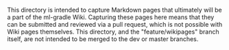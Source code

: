 This directory is intended to capture Markdown pages that ultimately will be a part of the ml-gradle Wiki. Capturing
these pages here means that they can be submitted and reviewed via a pull request, which is not possible with Wiki 
pages themselves. This directory, and the "feature/wikipages" branch itself, are not intended to be merged to the 
dev or master branches. 
